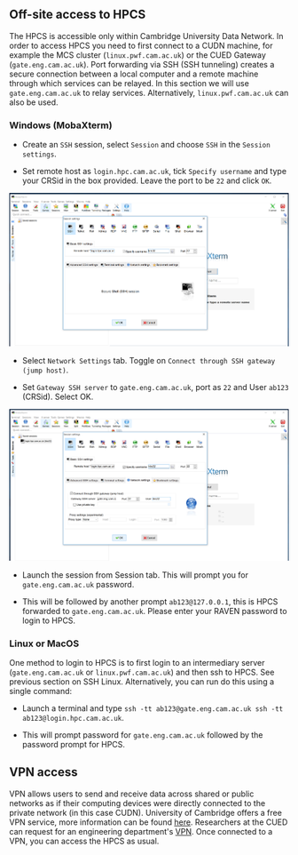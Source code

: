 ## Off-site access to HPCS

The HPCS is accessible only within Cambridge University Data Network. In order to access HPCS you need to first connect to a CUDN machine, for example the MCS cluster (`linux.pwf.cam.ac.uk`) or the CUED Gateway (`gate.eng.cam.ac.uk`). Port forwarding via SSH (SSH tunneling) creates a secure connection between a local computer and a remote machine through which services can be relayed. In this section we will use `gate.eng.cam.ac.uk` to relay services. Alternatively, `linux.pwf.cam.ac.uk` can also be used.

### Windows (MobaXterm)

* Create an `SSH` session, select `Session` and choose `SSH` in the `Session settings`. 

* Set remote host as `login.hpc.cam.ac.uk`, tick `Specify username` and type your CRSid in the box provided. Leave the port to be `22` and click `OK`.

![Setting up SSH using MobaXterm](mobaxterm-ssh.png)

* Select `Network Settings` tab. Toggle on `Connect through SSH gateway (jump host)`. 

* Set `Gateway SSH server` to `gate.eng.cam.ac.uk`, port as `22` and User `ab123` (CRSid). Select OK.

![Off-site access using MobaXterm](mobaxterm-offsite.png)

* Launch the session from Session tab. This will prompt you for `gate.eng.cam.ac.uk` password. 

* This will be followed by another prompt `ab123@127.0.0.1`, this is HPCS forwarded to `gate.eng.cam.ac.uk`. Please enter your RAVEN password to login to HPCS.

### Linux or MacOS

One method to login to HPCS is to first login to an intermediary server (`gate.eng.cam.ac.uk` or `linux.pwf.cam.ac.uk`) and then ssh to HPCS. See previous section on SSH Linux. Alternatively, you can run
do this using a single command:

* Launch a terminal and type `ssh -tt ab123@gate.eng.cam.ac.uk ssh -tt ab123@login.hpc.cam.ac.uk`.

* This will prompt password for `gate.eng.cam.ac.uk` followed by the password prompt for HPCS.


## VPN access

VPN allows users to send and receive data across shared or public networks as if their computing devices were directly connected to the private network (in this case CUDN). University of Cambridge offers a free VPN service, more information can be found [here](http://www.ucs.cam.ac.uk/vpn). Researchers at the CUED can request for an engineering department's [VPN](http://www-h.eng.cam.ac.uk/help/network/vpn/). Once connected to a VPN, you can access the HPCS as usual.
